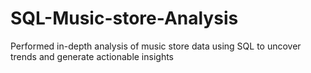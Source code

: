 # SQL-Music-store-Analysis
Performed in-depth analysis of music store data using SQL to uncover trends and generate actionable insights

